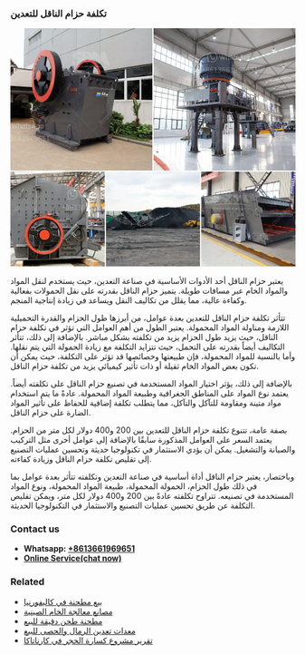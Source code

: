 <h3>تكلفة حزام الناقل للتعدين</h3><img src='1701850760.jpg' alt=''><p>يعتبر حزام الناقل أحد الأدوات الأساسية في صناعة التعدين، حيث يستخدم لنقل المواد والمواد الخام عبر مسافات طويلة. يتميز حزام الناقل بقدرته على نقل الحمولات بفعالية وكفاءة عالية، مما يقلل من تكاليف النقل ويساعد في زيادة إنتاجية المنجم.</p><p>تتأثر تكلفة حزام الناقل للتعدين بعدة عوامل، من أبرزها طول الحزام والقدرة التحميلية اللازمة ومناولة المواد المحمولة.  يعتبر الطول من أهم العوامل التي تؤثر في تكلفة حزام الناقل، حيث يزيد طول الحزام يزيد من تكلفته بشكل مباشر. بالإضافة إلى ذلك، تتأثر التكاليف أيضاً بقدرته على التحمل، حيث تتزايد التكلفة مع زيادة الحمولة التي يتم نقلها. وأما بالنسبة للمواد المحمولة، فإن طبيعتها وخصائصها قد تؤثر على التكلفة، حيث يمكن أن تكون بعض المواد الخام ثقيلة أو ذات تأثير كيميائي يزيد من تكلفة حزام الناقل.</p><p>بالإضافة إلى ذلك، يؤثر اختيار المواد المستخدمة في تصنيع حزام الناقل على تكلفته أيضاً. يعتمد نوع المواد على المناطق الجغرافية وطبيعة المواد المحمولة. عادةً ما يتم استخدام مواد متينة ومقاومة للتآكل والتآكل، مما يتطلب تكلفة إضافية للحفاظ على تأثير المواد الضارة على حزام الناقل.</p><p>بصفة عامة، تتنوع تكلفة حزام الناقل للتعدين بين 200 و400 دولار لكل متر من الحزام. يعتمد السعر على العوامل المذكورة سابقًا بالإضافة إلى عوامل أخرى مثل التركيب والصيانة والتشغيل. يمكن أن يؤدي الاستثمار في تكنولوجيا حديثة وتحسين عمليات التصنيع إلى تقليص تكلفة حزام الناقل وزيادة كفاءته.</p><p>وباختصار، يعتبر حزام الناقل أداة أساسية في صناعة التعدين وتكلفته تتأثر بعدة عوامل بما في ذلك طول الحزام، الحمولة المحمولة، طبيعة المواد المحمولة، ونوع المواد المستخدمة في تصنيعه. تتراوح تكلفته عادةً بين 200 و400 دولار لكل متر، ويمكن تقليص التكلفة عن طريق تحسين عمليات التصنيع والاستثمار في التكنولوجيا الحديثة.</p><h3>Contact us</h3><ul><li><strong>Whatsapp:&nbsp;<a href="https://wa.me/8613661969651">+8613661969651</a></strong></li><li><a href="https://swt.shibang-china.com/?git&amp;zhl&amp;تكلفة حزام الناقل للتعدين"><strong>Online Service(chat now)</strong></a></li></ul><h3>Related</h3><ul><li><a href='بيع مطحنة في كاليفورنيا.md'>بيع مطحنة في كاليفورنيا</a></li><li><a href='مصانع معالجة الخام الصينية.md'>مصانع معالجة الخام الصينية</a></li><li><a href='مطحنة طحن دقيقة للبيع.md'>مطحنة طحن دقيقة للبيع</a></li><li><a href='معدات تعدين الرمال والحصى للبيع.md'>معدات تعدين الرمال والحصى للبيع</a></li><li><a href='تقرير مشروع كسارة الحجر في كارناتاكا.md'>تقرير مشروع كسارة الحجر في كارناتاكا</a></li></ul>